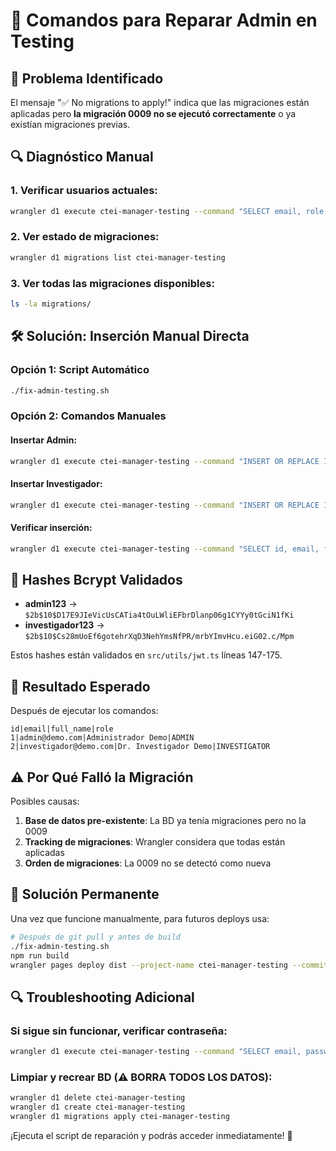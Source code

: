 # 🔧 Comandos para Reparar Admin en Testing

## 🚨 Problema Identificado
El mensaje "✅ No migrations to apply!" indica que las migraciones están aplicadas pero **la migración 0009 no se ejecutó correctamente** o ya existían migraciones previas.

## 🔍 Diagnóstico Manual

### 1. Verificar usuarios actuales:
```bash
wrangler d1 execute ctei-manager-testing --command "SELECT email, role, created_at FROM users;"
```

### 2. Ver estado de migraciones:
```bash
wrangler d1 migrations list ctei-manager-testing
```

### 3. Ver todas las migraciones disponibles:
```bash
ls -la migrations/
```

## 🛠️ Solución: Inserción Manual Directa

### Opción 1: Script Automático
```bash
./fix-admin-testing.sh
```

### Opción 2: Comandos Manuales

#### Insertar Admin:
```bash
wrangler d1 execute ctei-manager-testing --command "INSERT OR REPLACE INTO users (email, password_hash, full_name, role, created_at, updated_at) VALUES ('admin@demo.com', '\$2b\$10\$D17E9JIeVicUsCATia4tOuLWliEFbrDlanp06g1CYYy0tGciN1fKi', 'Administrador Demo', 'ADMIN', datetime('now'), datetime('now'));"
```

#### Insertar Investigador:
```bash
wrangler d1 execute ctei-manager-testing --command "INSERT OR REPLACE INTO users (email, password_hash, full_name, role, created_at, updated_at) VALUES ('investigador@demo.com', '\$2b\$10\$Cs28mUoEf6gotehrXqD3NehYmsNfPR/mrbYImvHcu.eiG02.c/Mpm', 'Dr. Investigador Demo', 'INVESTIGATOR', datetime('now'), datetime('now'));"
```

#### Verificar inserción:
```bash
wrangler d1 execute ctei-manager-testing --command "SELECT id, email, full_name, role FROM users;"
```

## 🔑 Hashes Bcrypt Validados
- **admin123** → `$2b$10$D17E9JIeVicUsCATia4tOuLWliEFbrDlanp06g1CYYy0tGciN1fKi`
- **investigador123** → `$2b$10$Cs28mUoEf6gotehrXqD3NehYmsNfPR/mrbYImvHcu.eiG02.c/Mpm`

Estos hashes están validados en `src/utils/jwt.ts` líneas 147-175.

## 🎯 Resultado Esperado
Después de ejecutar los comandos:
```
id|email|full_name|role
1|admin@demo.com|Administrador Demo|ADMIN
2|investigador@demo.com|Dr. Investigador Demo|INVESTIGATOR
```

## ⚠️ Por Qué Falló la Migración
Posibles causas:
1. **Base de datos pre-existente**: La BD ya tenía migraciones pero no la 0009
2. **Tracking de migraciones**: Wrangler considera que todas están aplicadas
3. **Orden de migraciones**: La 0009 no se detectó como nueva

## 🚀 Solución Permanente
Una vez que funcione manualmente, para futuros deploys usa:
```bash
# Después de git pull y antes de build
./fix-admin-testing.sh
npm run build
wrangler pages deploy dist --project-name ctei-manager-testing --commit-dirty=true
```

## 🔍 Troubleshooting Adicional

### Si sigue sin funcionar, verificar contraseña:
```bash
wrangler d1 execute ctei-manager-testing --command "SELECT email, password_hash FROM users WHERE email='admin@demo.com';"
```

### Limpiar y recrear BD (⚠️ BORRA TODOS LOS DATOS):
```bash
wrangler d1 delete ctei-manager-testing
wrangler d1 create ctei-manager-testing
wrangler d1 migrations apply ctei-manager-testing
```

¡Ejecuta el script de reparación y podrás acceder inmediatamente! 🎉